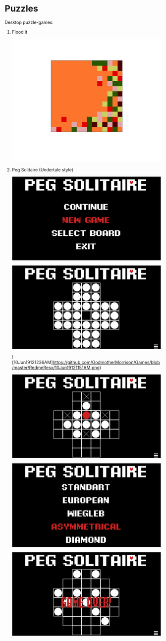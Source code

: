 # Puzzles
Desktop puzzle-games:
1. Flood it

   ![09Jun19115748PM](https://github.com/GodmotherMorrison/Games/blob/master/RedmeResx/09Jun19115748PM.png)

2. Peg Solitaire (Undertale style)

   ![10Jun19121130AM](https://github.com/GodmotherMorrison/Games/blob/master/RedmeResx/10Jun19121130AM.png)

   

   ![10Jun19121139AM](https://github.com/GodmotherMorrison/Games/blob/master/RedmeResx/10Jun19121139AM.png)

   

   ![10Jun19121236AM]https://github.com/GodmotherMorrison/Games/blob/master/RedmeResx/10Jun19121151AM.png)

   

   ![10Jun19121256AM](https://github.com/GodmotherMorrison/Games/blob/master/RedmeResx/10Jun19121236AM.png)

   

   ![10Jun19121305AM](https://github.com/GodmotherMorrison/Games/blob/master/RedmeResx/10Jun19121305AM.png)

   

   ![10Jun19121354AM](https://github.com/GodmotherMorrison/Games/blob/master/RedmeResx/10Jun19121354AM.png)
